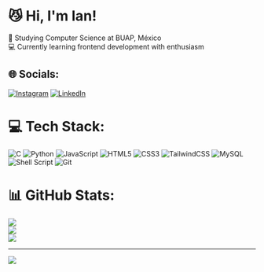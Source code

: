 # 😼 Hi, I'm Ian!
🔭 Studying Computer Science at BUAP, México<br>💻 Currently learning frontend development with enthusiasm


## 🌐 Socials:
[![Instagram](https://img.shields.io/badge/Instagram-%23E4405F.svg?logo=Instagram&logoColor=white)](https://instagram.com/ian_minorn) [![LinkedIn](https://img.shields.io/badge/LinkedIn-%230077B5.svg?logo=linkedin&logoColor=white)](https://linkedin.com/in/ian-minor) 

# 💻 Tech Stack:
![C](https://img.shields.io/badge/c-%2300599C.svg?style=for-the-badge&logo=c&logoColor=white) ![Python](https://img.shields.io/badge/python-3670A0?style=for-the-badge&logo=python&logoColor=ffdd54) ![JavaScript](https://img.shields.io/badge/javascript-%23323330.svg?style=for-the-badge&logo=javascript&logoColor=%23F7DF1E) ![HTML5](https://img.shields.io/badge/html5-%23E34F26.svg?style=for-the-badge&logo=html5&logoColor=white) ![CSS3](https://img.shields.io/badge/css3-%231572B6.svg?style=for-the-badge&logo=css3&logoColor=white) ![TailwindCSS](https://img.shields.io/badge/tailwindcss-%2338B2AC.svg?style=for-the-badge&logo=tailwind-css&logoColor=white) ![MySQL](https://img.shields.io/badge/mysql-4479A1.svg?style=for-the-badge&logo=mysql&logoColor=white) ![Shell Script](https://img.shields.io/badge/shell_script-%23121011.svg?style=for-the-badge&logo=gnu-bash&logoColor=white) ![Git](https://img.shields.io/badge/git-%23F05033.svg?style=for-the-badge&logo=git&logoColor=white)
# 📊 GitHub Stats:
![](https://github-readme-stats.vercel.app/api?username=IanMinor&theme=tokyonight&hide_border=false&include_all_commits=false&count_private=false)<br/>
![](https://github-readme-streak-stats.herokuapp.com/?user=IanMinor&theme=tokyonight&hide_border=false)<br/>
![](https://github-readme-stats.vercel.app/api/top-langs/?username=IanMinor&theme=tokyonight&hide_border=false&include_all_commits=false&count_private=false&layout=compact)
<!--[![Top Langs](https://github-readme-stats.vercel.app/api/top-langs/?username=IanMinor&layout=donut-vertical)](https://github.com/IanMinor/github-readme-stats)-->

---
[![](https://visitcount.itsvg.in/api?id=IanMinor&icon=0&color=0)](https://visitcount.itsvg.in)

<!-- Proudly created with GPRM ( https://gprm.itsvg.in ) -->
